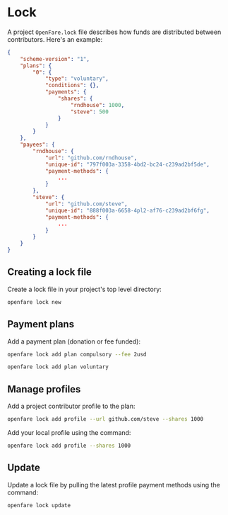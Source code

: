 # Lock

A project `OpenFare.lock` file describes how funds are distributed between contributors. Here's an example:

```json
{
    "scheme-version": "1",
    "plans": {
        "0": {
            "type": "voluntary",
            "conditions": {},
            "payments": {
                "shares": {
                    "rndhouse": 1000,
                    "steve": 500
                }
            }
        }
    },
    "payees": {
        "rndhouse": {
            "url": "github.com/rndhouse",
            "unique-id": "797f003a-3358-4bd2-bc24-c239ad2bf5de",
            "payment-methods": {
                ...
            }
        },
        "steve": {
            "url": "github.com/steve",
            "unique-id": "888f003a-6658-4pl2-af76-c239ad2bf6fg",
            "payment-methods": {
                ...
            }
        }
    }
}
```

## Creating a lock file

Create a lock file in your project's top level directory:

```bash
openfare lock new
```

## Payment plans

Add a payment plan (donation or fee funded):

```bash
openfare lock add plan compulsory --fee 2usd
```

```bash
openfare lock add plan voluntary
```

## Manage profiles

Add a project contributor profile to the plan:

```bash
openfare lock add profile --url github.com/steve --shares 1000
```

Add your local profile using the command:

```bash
openfare lock add profile --shares 1000
```

## Update

Update a lock file by pulling the latest profile payment methods using the command:

```bash
openfare lock update
```

